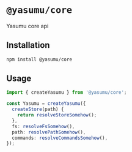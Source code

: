 # `@yasumu/core`

Yasumu core api

## Installation

```bash
npm install @yasumu/core
```

## Usage

```typescript
import { createYasumu } from '@yasumu/core';

const Yasumu = createYasumu({
  createStore(path) {
    return resolveStoreSomehow();
  },
  fs: resolveFsSomehow(),
  path: resolvePathSomehow(),
  commands: resolveCommandsSomehow(),
});
```
